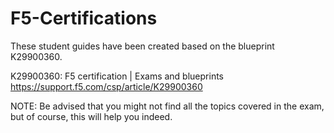 # F5-Certifications

These student guides have been created based on the blueprint K29900360. 

K29900360: F5 certification | Exams and blueprints
https://support.f5.com/csp/article/K29900360

NOTE: Be advised that you might not find all the topics covered in the exam, but of course, this will help you indeed.
